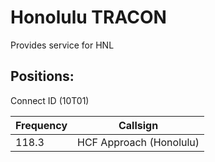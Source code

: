 # Honolulu TRACON

Provides service for HNL

## Positions:  
Connect ID (10T01)

| Frequency | Callsign |
| ---- | ---- |
| 118.3 | HCF Approach (Honolulu) |

